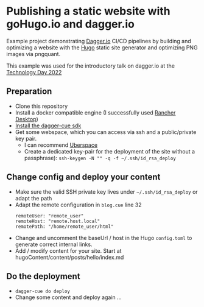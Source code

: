 # Publishing a static website with goHugo.io and dagger.io

Example project demonstrating [Dagger.io](https://dagger.io) CI/CD pipelines by building
and optimizing a website with the [Hugo](https://gohugo.io) static site generator and
optimizing PNG images via pngquant.

This example was used for the introductory talk on dagger.io at the
[Technology Day 2022](https://www.innoq.com/en/talks/2022/11/ci-cd-pipelines-with-dagger-io/)

## Preparation

- Clone this repository
- Install a docker compatible engine (I successfully used
  [Rancher Desktop](https://rancherdesktop.io/))
- [Install the dagger-cue sdk](https://docs.dagger.io/sdk/cue/526369/install)
- Get some webspace, which you can access via ssh and a public/private key pair.
  - I can recommend [Uberspace](https://uberspace.de/en)
  - Create a dedicated key-pair for the deployment of the site without a passphrase): `ssh-keygen -N "" -q -f ~/.ssh/id_rsa_deploy`

## Change config and deploy your content

- Make sure the valid SSH private key lives under `~/.ssh/id_rsa_deploy` or adapt the path
- Adapt the remote configuration in `blog.cue` line 32
  ```
  remoteUser: "remote_user"
  remoteHost: "remote.host.local"
  remotePath: "/home/remote_user/html"
  ```
- Change and uncomment the baseUrl / host in the Hugo `config.toml` to generate correct internal links.
- Add / modify content for your site. Start at hugoContent/content/posts/hello/index.md

## Do the deployment

- `dagger-cue do deploy`
- Change some content and deploy again ...

